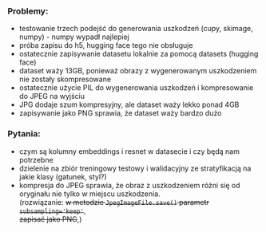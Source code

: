 ### Problemy:
- testowanie trzech podejść do generowania uszkodzeń (cupy, skimage, numpy) - numpy wypadł najlepiej
- próba zapisu do h5, hugging face tego nie obsługuje
- ostatecznie zapisywanie datasetu lokalnie za pomocą datasets (hugging face)
- dataset waży 13GB, ponieważ obrazy z wygenerowanym uszkodzeniem nie zostały skompresowane
- ostatecznie użycie PIL do wygenerowania uszkodzeń i kompresowanie do JPEG na wyjściu
- JPG dodaje szum kompresyjny, ale dataset waży lekko ponad 4GB
- zapisywanie jako PNG sprawia, że dataset waży bardzo dużo

### Pytania:
- czym są kolumny embeddings i resnet w datasecie i czy będą nam potrzebne
- dzielenie na zbiór treningowy testowy i walidacyjny ze stratyfikacją na jakie klasy (gatunek, styl?)
- kompresja do JPEG sprawia, że obraz z uszkodzeniem różni się od oryginału nie tylko w miejscu uszkodzenia.  
(rozwiązanie: ~~w metodzie ```JpegImageFile.save()``` parametr ```subsampling='keep'```~~,  
~~zapisać jako PNG~~,)